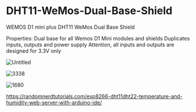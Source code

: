 # DHT11-WeMos-Dual-Base-Shield
WEMOS D1 mini plus DHT11 WeMos Dual Base Shield

Properties:
Dual base for all Wemos D1 Mini modules and shields
Duplicates inputs, outputs and power supply
Attention, all inputs and outputs are designed for 3.3V only

![Untitled](https://github.com/Hessevalentino/DHT11-WeMos-Dual-Base-Shield/assets/97536515/891c7bc6-eeac-45a2-8ff1-fda3f35743df)

![3338](https://github.com/Hessevalentino/DHT11-WeMos-Dual-Base-Shield/assets/97536515/364bcbf2-84bb-4205-8125-ba472d2523c2)

![1680](https://github.com/Hessevalentino/DHT11-WeMos-Dual-Base-Shield/assets/97536515/eea606fc-44f9-44cd-b729-d48fd538a337)

https://randomnerdtutorials.com/esp8266-dht11dht22-temperature-and-humidity-web-server-with-arduino-ide/


